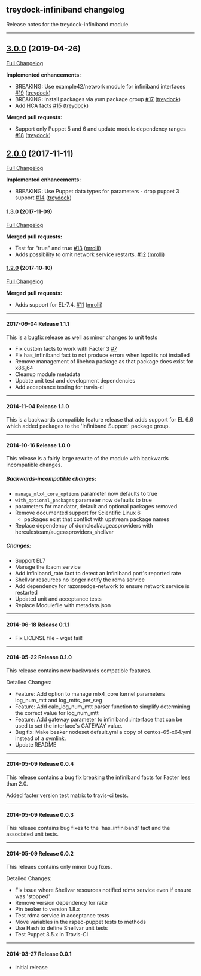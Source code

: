 ## treydock-infiniband changelog

Release notes for the treydock-infiniband module.

------------------------------------------

## [3.0.0](https://github.com/treydock/puppet-infiniband/tree/3.0.0) (2019-04-26)
[Full Changelog](https://github.com/treydock/puppet-infiniband/compare/2.0.0...3.0.0)

**Implemented enhancements:**

- BREAKING: Use example42/network module for infiniband interfaces [\#19](https://github.com/treydock/puppet-infiniband/pull/19) ([treydock](https://github.com/treydock))
- BREAKING: Install packages via yum package group [\#17](https://github.com/treydock/puppet-infiniband/pull/17) ([treydock](https://github.com/treydock))
- Add HCA facts [\#15](https://github.com/treydock/puppet-infiniband/pull/15) ([treydock](https://github.com/treydock))

**Merged pull requests:**

- Support only Puppet 5 and 6 and update module dependency ranges [\#18](https://github.com/treydock/puppet-infiniband/pull/18) ([treydock](https://github.com/treydock))

## [2.0.0](https://github.com/treydock/puppet-infiniband/tree/2.0.0) (2017-11-11)
[Full Changelog](https://github.com/treydock/puppet-infiniband/compare/1.3.0...2.0.0)

**Implemented enhancements:**

- BREAKING: Use Puppet data types for parameters - drop puppet 3 support [\#14](https://github.com/treydock/puppet-infiniband/pull/14) ([treydock](https://github.com/treydock))

#### [1.3.0](https://github.com/treydock/puppet-infiniband/tree/1.3.0) (2017-11-09)
[Full Changelog](https://github.com/treydock/puppet-infiniband/compare/1.2.0...1.3.0)

**Merged pull requests:**

- Test for "true" and true [\#13](https://github.com/treydock/puppet-infiniband/pull/13) ([mrolli](https://github.com/mrolli))
- Adds possibility to omit network service restarts. [\#12](https://github.com/treydock/puppet-infiniband/pull/12) ([mrolli](https://github.com/mrolli))

#### [1.2.0](https://github.com/treydock/puppet-infiniband/tree/1.2.0) (2017-10-10)
[Full Changelog](https://github.com/treydock/puppet-infiniband/compare/1.1.1...1.2.0)

**Merged pull requests:**

- Adds support for EL-7.4. [\#11](https://github.com/treydock/puppet-infiniband/pull/11) ([mrolli](https://github.com/mrolli))

------------------------------------------

#### 2017-09-04 Release 1.1.1

This is a bugfix release as well as minor changes to unit tests

* Fix custom facts to work with Facter 3 [\#7](https://github.com/treydock/puppet-infiniband/pull/7)
* Fix has_infiniband fact to not produce errors when lspci is not installed
* Remove management of libehca package as that package does exist for x86_64
* Cleanup module metadata
* Update unit test and development dependencies
* Add acceptance testing for travis-ci

------------------------------------------

#### 2014-11-04 Release 1.1.0

This is a backwards compatible feature release that adds support for
EL 6.6 which added packages to the 'Infiniband Support' package group.

------------------------------------------

#### 2014-10-16 Release 1.0.0

This release is a fairly large rewrite of the module with backwards incompatible changes.

##### Backwards-incompatible changes:

* `manage_mlx4_core_options` parameter now defaults to true
* `with_optional_packages` parameter now defaults to true
* parameters for mandator, default and optional packages removed
* Remove documented support for Scientific Linux 6
  * packages exist that conflict with upstream package names
* Replace dependency of domcleal/augeasproviders with herculesteam/augeasproviders_shellvar

##### Changes:

* Support EL7
* Manage the ibacm service
* Add infiniband_rate fact to detect an Infiniband port's reported rate
* Shellvar resources no longer notify the rdma service
* Add dependency for razorsedge-network to ensure network service is restarted
* Updated unit and acceptance tests
* Replace Modulefile with metadata.json

------------------------------------------

#### 2014-06-18 Release 0.1.1

* Fix LICENSE file - wget fail!

------------------------------------------

#### 2014-05-22 Release 0.1.0

This release contains new backwards compatible features.

Detailed Changes:

* Feature: Add option to manage mlx4_core kernel parameters log_num_mtt and log_mtts_per_seg
* Feature: Add calc_log_num_mtt parser function to simplify determining the correct value for log_num_mtt
* Feature: Add gateway parameter to infiniband::interface that can be used to set the interface's GATEWAY value.
* Bug fix: Make beaker nodeset default.yml a copy of centos-65-x64.yml instead of a symlink.
* Update README

------------------------------------------

#### 2014-05-09 Release 0.0.4

This release contains a bug fix breaking the infiniband facts for Facter less than 2.0.

Added facter version test matrix to travis-ci tests.

------------------------------------------

#### 2014-05-09 Release 0.0.3

This release contains bug fixes to the 'has_infiniband' fact
and the associated unit tests.

------------------------------------------

#### 2014-05-09 Release 0.0.2

This releaes contains only minor bug fixes.

Detailed Changes:

* Fix issue where Shellvar resources notified rdma service even if ensure was 'stopped'
* Remove version dependency for rake
* Pin beaker to version 1.8.x
* Test rdma service in acceptance tests
* Move variables in the rspec-puppet tests to methods
* Use Hash to define Shellvar unit tests
* Test Puppet 3.5.x in Travis-CI

------------------------------------------

#### 2014-03-27 Release 0.0.1

* Initial release
